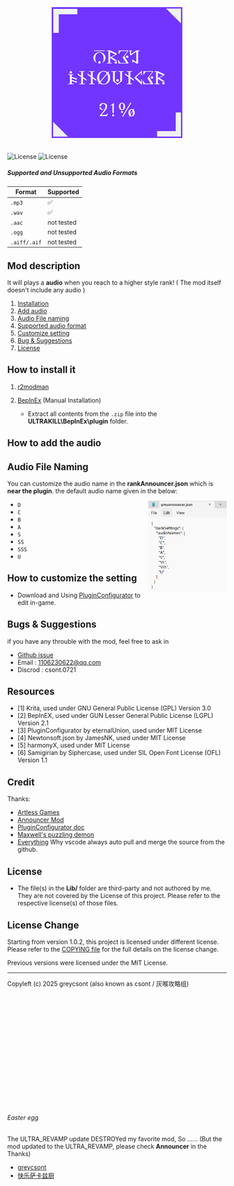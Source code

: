 <div align=center>
<img src="https://github.com/greycsont/GreyAnnouncer/raw/main/docs/image/GreyAnnouncer_Icon_v3.png" width="300" height="300">
</div>
<br>

![License](https://img.shields.io/badge/License-AGPL--3.0-blue.svg) ![License](https://img.shields.io/badge/License-PostgreSQL-blue.svg)
##### Supported and Unsupported Audio Formats

| Format      | Supported |                 
|-------------|-----------|
| `.mp3`      | ✅        |       
| `.wav`      | ✅        |               
| `.aac`      | not tested|           
| `.ogg`      | not tested|                  
| `.aiff/.aif`| not tested|

## Mod description
It will plays a **audio** when you reach to a higher style rank!
( The mod itself doesn't include any audio )
1. [Installation](#how-to-install-it)
2. [Add audio](#how-to-add-the-audio)
3. [Audio File naming](#audio-file-naming)
4. [Supported audio format](#supported-and-unsupported-audio-formats)
5. [Customize setting](#how-to-customize-the-setting)
6. [Bug & Suggestions](#bugs--suggestions)
7. [License](#license)

## How to install it
1. [r2modman](https://thunderstore.io/c/ultrakill/p/ebkr/r2modman/)

2. [BepInEx](https://thunderstore.io/c/ultrakill/p/BepInEx/BepInExPack/) (Manual Installation)
   - Extract all contents from the `.zip` file into the **ULTRAKILL\BepInEx\plugin** folder.


## How to add the audio

## Audio File Naming

You can customize the audio name in the **rankAnnouncer.json** which is **near the plugin**. the default audio name given in the below:

<img align="right" width="180" src="https://github.com/greycsont/GreyAnnouncer/raw/main/docs/image/customAudioName.png">

- `D`
- `C`
- `B`
- `A`
- `S`
- `SS`
- `SSS`
- `U`             

## How to customize the setting
- Download and Using [PluginConfigurator](https://thunderstore.io/c/ultrakill/p/EternalsTeam/PluginConfigurator/) to edit in-game.

## Bugs & Suggestions
if you have any throuble with the mod, feel free to ask in 
- [Github issue](https://github.com/greycsont/GreyAnnouncer/issues)
- Email : 1106230622@qq.com
- Discrod : csont.0721

## Resources
- [1] Krita, used under GNU General Public License (GPL) Version 3.0
- [2] BepInEX, used under GUN Lesser General Public License (LGPL) Version 2.1
- [3] PluginConfigurator by eternalUnion, used under MIT License
- [4] Newtonsoft.json by JamesNK, used under MIT License
- [5] harmonyX, used under MIT License
- [6] Samigirian by Siphercase, used under SIL Open Font License (OFL) Version 1.1

## Credit
Thanks:
- [Artless Games](https://space.bilibili.com/1237125233)
- [Announcer Mod](https://www.nexusmods.com/ultrakill/mods/54)
- [PluginConfigurator doc](https://github.com/eternalUnion/UKPluginConfigurator/wiki)
- [Maxwell's puzzling demon](https://store.steampowered.com/app/2770160/)
- [Everything](https://www.voidtools.com/) Why vscode always auto pull and merge the source from the github.

## License
- The file(s) in the **Lib/** folder are third-party and not authored by me. They are not covered by the License of this project. Please refer to the respective license(s) of those files.

## License Change
Starting from version 1.0.2, this project is licensed under different license. Please refer to the [COPYING file](https://github.com/greycsont/GreyAnnouncer/raw/main/COPYING) for the full details on the license change.

Previous versions were licensed under the MIT License.

---
Copyleft (c) 2025 greycsont (also known as csont / 灰喉攻略组)

<br><br><br><br><br><br><br><br><br><br><br><br><br><br><br>


###### Easter egg
The ULTRA_REVAMP update DESTROYed my favorite mod, So ......
(But the mod updated to the ULTRA_REVAMP, please check **Announcer** in the Thanks)
- [greycsont](https://space.bilibili.com/408475448)
- [快乐萨卡兹厨](https://space.bilibili.com/93667339)